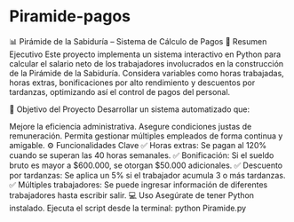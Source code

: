 # Piramide-pagos
📊 Pirámide de la Sabiduría – Sistema de Cálculo de Pagos
🧾 Resumen Ejecutivo
Este proyecto implementa un sistema interactivo en Python para calcular el salario neto de los trabajadores involucrados en la construcción de la Pirámide de la Sabiduría. Considera variables como horas trabajadas, horas extras, bonificaciones por alto rendimiento y descuentos por tardanzas, optimizando así el control de pagos del personal.

🎯 Objetivo del Proyecto
Desarrollar un sistema automatizado que:

Mejore la eficiencia administrativa.
Asegure condiciones justas de remuneración.
Permita gestionar múltiples empleados de forma continua y amigable.
⚙️ Funcionalidades Clave
✅ Horas extras: Se pagan al 120% cuando se superan las 40 horas semanales.
✅ Bonificación: Si el sueldo bruto es mayor a $600.000, se otorgan $50.000 adicionales.
✅ Descuento por tardanzas: Se aplica un 5% si el trabajador acumula 3 o más tardanzas.
✅ Múltiples trabajadores: Se puede ingresar información de diferentes trabajadores hasta escribir salir.
💻 Uso
Asegúrate de tener Python instalado.
Ejecuta el script desde la terminal:
python Piramide.py
